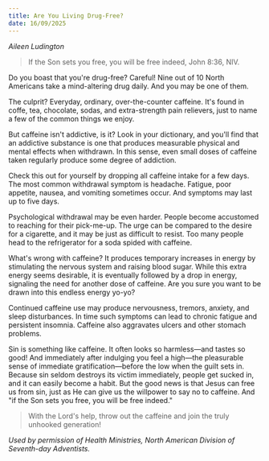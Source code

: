 ```yaml
---
title: Are You Living Drug-Free?
date: 16/09/2025
---
```


_Aileen Ludington_

> <p></p>
> If the Son sets you free, you will be free indeed, John 8:36, NIV.

Do you boast that you're drug-free? Careful! Nine out of 10 North Americans take a mind-altering drug daily. And you may be one of them.

The culprit? Everyday, ordinary, over-the-counter caffeine. It's found in coffe, tea, chocolate, sodas, and extra-strength pain relievers, just to name a few of the common things we enjoy.

But caffeine isn't addictive, is it? Look in your dictionary, and you'll find that an addictive substance is one that produces measurable physical and mental effects when withdrawn. In this sense, even small doses of caffeine taken regularly produce some degree of addiction.

Check this out for yourself by dropping all caffeine intake for a few days. The most common withdrawal symptom is headache. Fatigue, poor appetite, nausea, and vomiting sometimes occur. And symptoms may last up to five days.

Psychological withdrawal may be even harder. People become accustomed to reaching for their pick-me-up. The urge can be compared to the desire for a cigarette, and it may be just as difficult to resist. Too many people head to the refrigerator for a soda spided with caffeine.

What's wrong with caffeine? It produces temporary increases in energy by stimulating the nervous system and raising blood sugar. While this extra energy seems desirable, it is eventually followed by a drop in energy, signaling the need for another dose of caffeine. Are you sure you want to be drawn into this endless energy yo-yo?

Continued caffeine use may produce nervousness, tremors, anxiety, and sleep disturbances. In time such symptoms can lead to chronic fatigue and persistent insomnia. Caffeine also aggravates ulcers and other stomach problems.

Sin is something like caffeine. It often looks so harmless—and tastes so good! And immediately after indulging you feel a high—the pleasurable sense of immediate gratification—before the low when the guilt sets in. Because sin seldom destroys its victim immediately, people get sucked in, and it can easily become a habit. But the good news is that Jesus can free us from sin, just as He can give us the willpower to say no to caffeine. And "if the Son sets you free, you will be free indeed."

> <callout></callout>
> With the Lord's help, throw out the caffeine and join the truly unhooked generation!</p>

_Used by permission of Health Ministries, North American Division of Seventh-day Adventists._